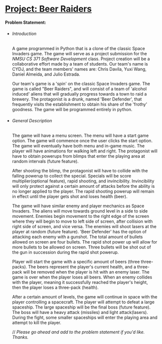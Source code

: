 # 					<u>Project: Beer Raiders</u>

**Problem Statement:**

- ###### Introduction

  A game programmed in Python that is a clone of the classic Space Invaders game. The game will serve as a project submission for the *NMSU CS 371 Software Development* class. Project creation will be a collaborative effort made by a team of students. Our team's name is CYDJ, and the team members' names are: Chris Davila, Yuxi Wang, Daniel Almeida, and Julio Estrada. 

  Our team's game is a 'spin' on the classic Space Invaders game. The game is called "Beer Raiders", and will consist of a team of 'alcohol induced' aliens that will gradually progress towards a town to raid a brewery. The protagonist is a drunk, named 'Beer Defender', that frequently visits the establishment to obtain his share of the 'frothy' goodness. The game will be programmed entirely in python.

- ###### General Description

  The game will have a menu screen. The menu will have a start game option. The game will commence once the user clicks the start option. The game will eventually have both menu and in-game music. The player will have animations for walking left and right. The protagonist will have to obtain powerups from blimps that enter the playing area at random intervals (future feature).

  After shooting the blimp, the protagonist will have to collide with the falling powerup to collect the special. Specials will be score multiplier(optional feature), rapid shooting, and invincibility. Invincibility will only protect against a certain amount of attacks before the ability is no longer applied to the player. The rapid shooting powerup will remain in effect until the player gets shot and loses health (beer).

  The game will have similar enemy and player mechanics as Space Invaders. The aliens will move towards ground level in a side to side movement. Enemies begin movement to the right edge of the screen where they will begin to move to left side of screen, after collision with right side of screen, and vice versa. The enemies will shoot lasers at the player at random (future feature). 'Beer Defender' has the option of attacking each enemy with a gunshot. The total amount of bullets allowed on screen are four bullets. The rapid shot power up will allow for more bullets to be allowed on screen. Three bullets will be shot out of the gun in succession during the rapid shot powerup. 

  Player will start the game with a specific amount of beers (three three-packs). The beers represent the player's current health, and a three-pack will be removed when the player is hit with an enemy laser. The game is over when the player loses all beers. When an enemy collides with the player, meaning it successfully reached the player's height, then the player loses a three-pack (health).  

  After a certain amount of levels, the game will continue in space with the player controlling a spacecraft. The player will attempt to defeat a large spaceship. The large spaceship will be the final boss (future feature). The boss will have a heavy attack (missiles) and light attack(lasers). During the fight, some smaller spaceships will enter the playing area and attempt to kill the player. 

  // *Please go ahead and add to the problem statement if you'd like. Thanks.*
  
  

